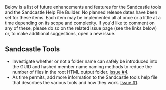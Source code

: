 Below is a list of future enhancements and features for the Sandcastle tools and the Sandcastle Help File Builder.  No planned release dates have been set for these items.  Each item may be implemented all at once or a little at a time depending on its scope and complexity.  If you'd like to comment on any of these, please do so on the related issue page (see the links below) or, to make additional suggestions, open a new issue.

## Sandcastle Tools
* Investigate whether or not a folder name can safely be introduced into the GUID and hashed member name naming methods to reduce the number of files in the root HTML output folder. [Issue #4](https://github.com/EWSoftware/SHFB/issues/4).
* As time permits, add more information to the Sandcastle tools help file that describes the various tools and how they work. [Issue #1](https://github.com/EWSoftware/SHFB/issues/1).
